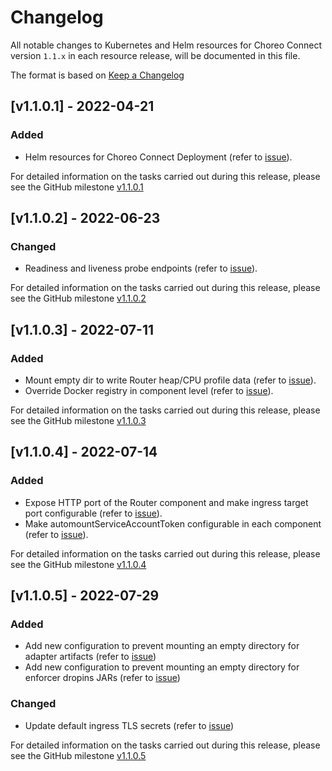 # Changelog

All notable changes to Kubernetes and Helm resources for Choreo Connect version `1.1.x` in each resource release,
will be documented in this file.

The format is based on [Keep a Changelog](https://keepachangelog.com/en/1.0.0/)

## [v1.1.0.1] - 2022-04-21

### Added

- Helm resources for Choreo Connect Deployment (refer to [issue](https://github.com/wso2/kubernetes-microgateway/issues/35)).

For detailed information on the tasks carried out during this release, please see the GitHub milestone [v1.1.0.1](https://github.com/wso2/kubernetes-microgateway/milestone/5)

## [v1.1.0.2] - 2022-06-23

### Changed

- Readiness and liveness probe endpoints (refer to [issue](https://github.com/wso2/kubernetes-microgateway/issues/38)).

For detailed information on the tasks carried out during this release, please see the GitHub milestone [v1.1.0.2](https://github.com/wso2/kubernetes-microgateway/milestone/6)

## [v1.1.0.3] - 2022-07-11

### Added

- Mount empty dir to write Router heap/CPU profile data (refer to [issue](https://github.com/wso2/kubernetes-microgateway/issues/45)).
- Override Docker registry in component level (refer to [issue](https://github.com/wso2/kubernetes-microgateway/issues/46)).

For detailed information on the tasks carried out during this release, please see the GitHub milestone [v1.1.0.3](https://github.com/wso2/kubernetes-microgateway/milestone/8)

## [v1.1.0.4] - 2022-07-14

### Added

- Expose HTTP port of the Router component and make ingress target port configurable (refer to [issue](https://github.com/wso2/kubernetes-microgateway/issues/52)).
- Make automountServiceAccountToken configurable in each component (refer to [issue](https://github.com/wso2/kubernetes-microgateway/issues/53)).

For detailed information on the tasks carried out during this release, please see the GitHub milestone [v1.1.0.4](https://github.com/wso2/kubernetes-microgateway/milestone/10)

## [v1.1.0.5] - 2022-07-29

### Added

- Add new configuration to prevent mounting an empty directory for adapter artifacts (refer to [issue](https://github.com/wso2/kubernetes-microgateway/issues/62))
- Add new configuration to prevent mounting an empty directory for enforcer dropins JARs (refer to [issue](https://github.com/wso2/kubernetes-microgateway/issues/64))

### Changed

- Update default ingress TLS secrets (refer to [issue](https://github.com/wso2/kubernetes-microgateway/issues/68))

For detailed information on the tasks carried out during this release, please see the GitHub milestone [v1.1.0.5](https://github.com/wso2/kubernetes-microgateway/milestone/12)
